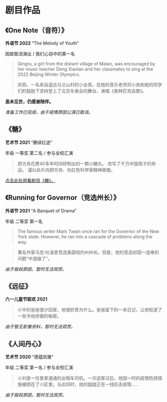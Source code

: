 # 剧目作品

## 《One Note（音符）》

**外语节 2022** “The Melody of Youth”

因故取消演出 / 我们心目中的第一名

> Qingru, a girl from the distant village of Malan, was encouraged by her music teacher Deng Xiaolan and her classmates to sing at the 2022 Beijing Winter Olympics.

> 庆茹，一名来自遥远马兰山村的小女孩，在她的音乐老师邓小岚和她的同学们的鼓励下坚持登上了北京冬奥会的舞台，演唱《奥林匹克会歌》。

**虽未见世，仍感谢陪伴。**

*准备工作已完成，由于疫情原因公演已取消。*

## 《糖》

**艺术节 2021** “赓续红途”

年级 一等奖 第二名 / 参与全校汇演

> 顾方舟花费40多年时间研制出的一颗小糖丸， 改写了千万中国孩子的命运。 谨以此片向顾方舟、向红色科学家精神致敬。

[点击此处观看剧目《糖》。](https://www.bilibili.com/video/BV1gR4y137sp)

## 《Running for Governor（竞选州长）》

**外语节 2021** “A Banquet of Drama”

年级 二等奖 第一名

> The famous writer Mark Twain once ran for the Governor of the New York state. However, he ran into a cascade of problems along the way.

> 著名作家马克·吐温曾竞选美国纽约州州长。但是，他的竞选却因一连串的问题“中道崩了”。

*由于版权原因，暂时无法观赏。*

## 《远征》

**六一儿童节联欢 2021**

> 小宇的爸爸很少回家，他很好奇为什么。爸爸留下的一本日记，让他知道了一些令他骄傲的秘密。

*由于暂无影像资料，暂时无法观赏。*

## 《人间丹心》

**艺术节 2020** “德蕴凤雅”

年级 二等奖 第一名 / 参与全校汇演

> 小刘是一位普普通通的出租车司机。一次送客过后，他因一时的疫情防控措施被困在了小区里。与此同时，他的姐姐正在一线抗击疫情……

*由于版权原因，暂时无法观赏。*